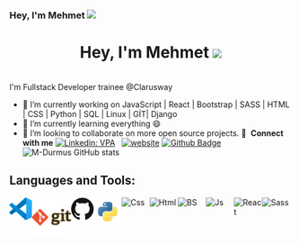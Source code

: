 ### Hey,  I'm Mehmet <a href="https://www.gautamkrishnar.com/"><img src="https://media.giphy.com/media/hvRJCLFzcasrR4ia7z/giphy.gif" width="25px"></a>

<h1 align='center'> Hey, I'm Mehmet  <a href="https://www.gautamkrishnar.com/"><img src="https://media.giphy.com/media/hvRJCLFzcasrR4ia7z/giphy.gif" width="25px"></a></h1>
<br>
I'm Fullstack Developer trainee @Clarusway

- 🔭 I’m currently working on JavaScript | React | Bootstrap | SASS | HTML | CSS | Python | SQL | Linux | GİT| Django
- 🌱 I’m currently learning everything  😄
- 👯 I’m looking to collaborate on more open source projects.
🔗 &nbsp;**Connect with me**
[![Linkedin: VPA](https://img.shields.io/badge/linkedin-%230077B5.svg?&style=for-the-badge&logo=linkedin&logoColor=white)](https://www.linkedin.com/in/mehmet-durmu%C5%9F-react-developer/)
&nbsp;
[![website](https://img.shields.io/badge/gmail-f1f2f6.svg?&style=for-the-badge&logo=gmail&logoColor=red)](mailto:mdurmus9114@gmail.com)
[![Github Badge](https://img.shields.io/badge/-Github-000?style=quare&labelColor=000&logo=Github&logoColor=white&link=link)](https://github.com/M-Durmus) 
![M-Durmus GitHub stats](https://github-readme-stats.vercel.app/api?username=M-Durmus&show_icons=true&theme=synthwave)
## Languages and Tools:
<img align="left" alt="Visual Studio Code" width="40px" src="https://raw.githubusercontent.com/github/explore/80688e429a7d4ef2fca1e82350fe8e3517d3494d/topics/visual-studio-code/visual-studio-code.png" />
<img align="left" alt="Git" width="70px" src="https://raw.githubusercontent.com/github/explore/80688e429a7d4ef2fca1e82350fe8e3517d3494d/topics/git/git.png" />
<img align="left" alt="GitHub" width="40px" src="https://raw.githubusercontent.com/github/explore/78df643247d429f6cc873026c0622819ad797942/topics/github/github.png" />
<img align="left" alt="Python" width="50px" src="https://raw.githubusercontent.com/github/explore/cebd63002168a05a6a642f309227eefeccd92950/topics/python/python.png" />
<img align="left" alt="Css" width="50px" src="https://img.icons8.com/color/48/000000/css3.png"/>
<img align="left" alt="Html" width="50px" src="https://img.icons8.com/color/48/000000/html-5--v2.png"/>
<img align="left" alt="BS" width="50px" src="https://img.icons8.com/color/48/000000/bootstrap.png"/>
<img align="left" alt="Js" width="50px" src="https://img.icons8.com/fluency/48/000000/node-js.png"/>
<img align="left" alt="React" width="50px" src="https://img.icons8.com/bubbles/50/000000/react.png"/>
<img align="left" alt="Sass" width="50px"  src="https://img.icons8.com/color/48/000000/sass.png"/>
<br>
<br>
<br>

<!-- ![Github stats 2](https://github-readme-stats.vercel.app/api?username=M-Durmus&show_icons=true&theme=radical) -->
<!-- ![snake svg](https://github.com/oguzhanduran/oguzhanduran/blob/output/github-contribution-grid-snake.svg) -->
